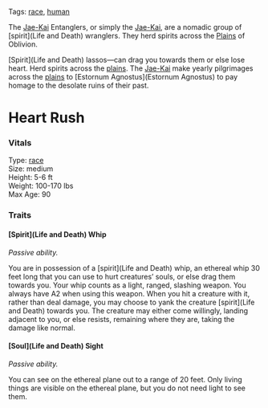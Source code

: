 Tags: [race](Races), [human](Humans)

The [Jae-Kai](Jae-Kai) Entanglers, or simply the [Jae-Kai](Jae-Kai), are a nomadic group of [spirit](Life and Death) wranglers. They herd spirits across the [Plains](Plains) of Oblivion.

[Spirit](Life and Death) lassos—can drag you towards them or else lose heart. Herd spirits across the [plains](Plains). The [Jae-Kai](Jae-Kai) make yearly pilgrimages across the [plains](Plains) to [Estornum Agnostus](Estornum Agnostus) to pay homage to the desolate ruins of their past.

# Heart Rush

### Vitals
Type: [race](Races)  
Size: medium  
Height: 5-6 ft  
Weight: 100-170 lbs  
Max Age: 90  

### Traits

#### [Spirit](Life and Death) Whip
*Passive ability.*

You are in possession of a [spirit](Life and Death) whip, an ethereal whip 30 feet long that you can use to hurt creatures’ souls, or else drag them towards you. Your whip counts as a light, ranged, slashing weapon. You always have A2 when using this weapon. When you hit a creature with it, rather than deal damage, you may choose to yank the creature [spirit](Life and Death) towards you. The creature may either come willingly, landing adjacent to you, or else resists, remaining where they are, taking the damage like normal.

#### [Soul](Life and Death) Sight
*Passive ability.*

You can see on the ethereal plane out to a range of 20 feet. Only living things are visible on the ethereal plane, but you do not need light to see them.